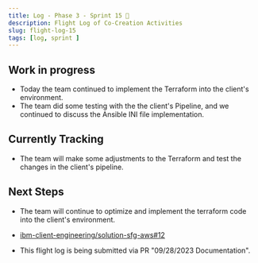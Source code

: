 ```yaml
---
title: Log - Phase 3 - Sprint 15 🛫
description: Flight Log of Co-Creation Activities
slug: flight-log-15
tags: [log, sprint ]
---
```


## Work in progress
- Today the team continued to implement the Terraform into the client's environment.
- The team did some testing with the the client's Pipeline, and we continued to discuss the Ansible INI file implementation.
## Currently Tracking
- The team will make some adjustments to the Terraform and test the changes in the client's pipeline.
## Next Steps
- The team will continue to optimize and implement the terraform code into the client's environment.
  
- [ibm-client-engineering/solution-sfg-aws#12](https://zenhub.ibm.com/workspaces/st5-action-information-center-64343620d0cfd0000f03a114/issues/ibm-client-engineering/solution-mq-rdqm-aws/7)
- This flight log is being submitted via PR "09/28/2023 Documentation".